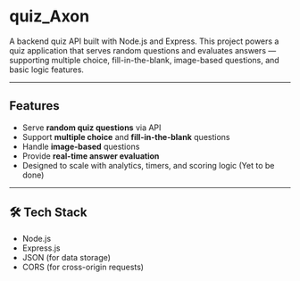 # quiz_Axon

A backend quiz API built with Node.js and Express. This project powers a quiz application that serves random questions and evaluates answers — supporting multiple choice, fill-in-the-blank, image-based questions, and basic logic features.

---

## Features

- Serve **random quiz questions** via API
- Support **multiple choice** and **fill-in-the-blank** questions
- Handle **image-based** questions
- Provide **real-time answer evaluation**
- Designed to scale with analytics, timers, and scoring logic (Yet to be done)

---

## 🛠️ Tech Stack

- Node.js
- Express.js
- JSON (for data storage)
- CORS (for cross-origin requests)
